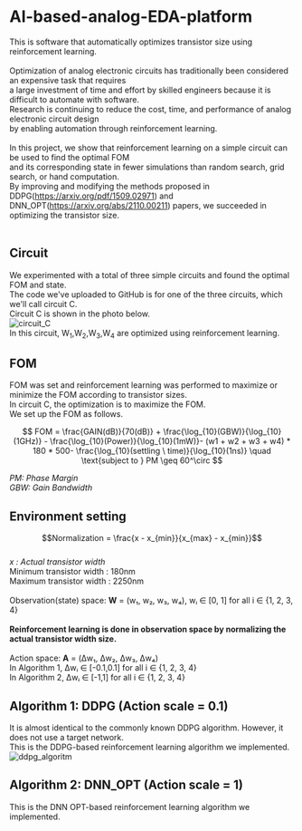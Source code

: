 # AI-based-analog-EDA-platform
 This is software that automatically optimizes transistor size using reinforcement learning. <br/>
 <br/>
 Optimization of analog electronic circuits has traditionally been considered an expensive task that requires <br/>
 a large investment of time and effort by skilled engineers because it is difficult to automate with software.<br/>
 Research is continuing to reduce the cost, time, and performance of analog electronic circuit design <br/>
 by enabling automation through reinforcement learning. <br/>
 <br/>
 In this project, we show that reinforcement learning on a simple circuit can be used to find the optimal FOM <br/>
 and its corresponding state in fewer simulations than random search, grid search, or hand computation.<br/>
 By improving and modifying the methods proposed in DDPG(https://arxiv.org/pdf/1509.02971) and DNN_OPT(https://arxiv.org/abs/2110.00211) papers, we succeeded in optimizing the transistor size. <br/>
 <br/>

## Circuit
 We experimented with a total of three simple circuits and found the optimal FOM and state. <br/>
 The code we've uploaded to GitHub is for one of the three circuits, which we'll call circuit C. <br/>
 Circuit C is shown in the photo below. <br/>
 ![circuit_C](https://github.com/user-attachments/assets/696361a2-0978-416c-8579-64661d5dfd8a) <br/>
 In this circuit, W<sub>1</sub>,W<sub>2</sub>,W<sub>3</sub>,W<sub>4</sub> are optimized using reinforcement learning. <br/>

## FOM
FOM was set and reinforcement learning was performed to maximize or minimize the FOM according to transistor sizes. <br/>
In circuit C, the optimization is to maximize the FOM. <br/>
We set up the FOM as follows. <br/>

$$ FOM = \frac{GAIN(dB)}{70(dB)} + \frac{\log_{10}(GBW)}{\log_{10}(1GHz)} - \frac{\log_{10}(Power)}{\log_{10}(1mW)}- (w1 + w2 + w3 + w4) * 180 * 500- \frac{\log_{10}(settling \ time)}{\log_{10}(1ns)} \quad \text{subject to } PM \geq 60^\circ $$

*PM: Phase Margin* <br/>
*GBW: Gain Bandwidth*

## Environment setting 
$$Normalization = \frac{x - x_{min}}{x_{max} - x_{min}}$$ <br/>
*x : Actual transistor width* <br/>
Minimum transistor width : 180nm <br/>
Maximum transistor width : 2250nm <br/>
<br/>
Observation(state) space: **W** = (w₁, w₂, w₃, w₄), wᵢ ∈ [0, 1] for all i ∈ {1, 2, 3, 4} <br/>
<br/>
**Reinforcement learning is done in observation space by normalizing the actual transistor width size.** <br/>
<br/>
Action space: **A** = (Δw₁, Δw₂, Δw₃, Δw₄) <br/>
In Algorithm 1, Δwᵢ ∈ [-0.1,0.1] for all i ∈ {1, 2, 3, 4} <br/>
In Algorithm 2, Δwᵢ ∈ [-1,1] for all i ∈ {1, 2, 3, 4} <br/>

## Algorithm 1: DDPG (Action scale = 0.1)
 It is almost identical to the commonly known DDPG algorithm. However, it does not use a target network. <br/>
 This is the DDPG-based reinforcement learning algorithm we implemented. <br/>
 ![ddpg_algoritm](https://github.com/user-attachments/assets/e9cf110a-a866-43be-ada2-4d9ba8e21f04)

## Algorithm 2: DNN_OPT (Action scale = 1)
 This is the DNN OPT-based reinforcement learning algorithm we implemented. <br/>
 

 
 
